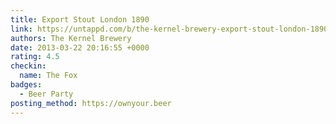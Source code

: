 ```yaml
---
title: Export Stout London 1890
link: https://untappd.com/b/the-kernel-brewery-export-stout-london-1890/13241
authors: The Kernel Brewery
date: 2013-03-22 20:16:55 +0000
rating: 4.5
checkin:
  name: The Fox
badges:
  - Beer Party
posting_method: https://ownyour.beer
---
```

